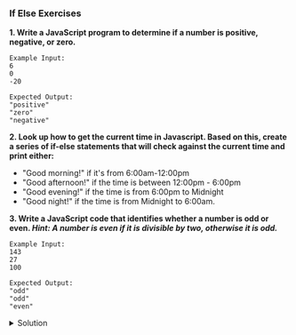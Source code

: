 ### If Else Exercises

**1. Write a JavaScript program to determine if a number is positive, negative, or zero.**

```
Example Input:
6  
0  
-20
```

```
Expected Output:
"positive"  
"zero"  
"negative"  
```

**2. Look up how to get the current time in Javascript. Based on this, create a series of if-else statements that will check against the current time and print either:**

- "Good morning!" if it's from 6:00am-12:00pm
- "Good afternoon!" if the time is between 12:00pm - 6:00pm
- "Good evening!" if the time is from 6:00pm to Midnight 
- "Good night!" if the time is from Midnight to 6:00am. 

**3. Write a JavaScript code that identifies whether a number is odd or even. _Hint: A number is even if it is divisible by two, otherwise it is odd._**

```
Example Input:
143 
27  
100
```

```
Expected Output:
"odd"  
"odd"  
"even"  
```
<details>
<summary>Solution</summary>
<p>

```javascript
let x = 143; //change value
if (x%2 == 0) {
    console.log('even');
}
else {
    console.log('odd');
}
```

</p>
</details>